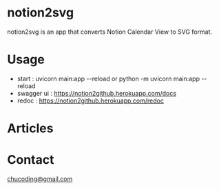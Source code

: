# notion2svg
notion2svg is an app that converts Notion Calendar View to SVG format.

# Usage
- start : uvicorn main:app --reload or python -m uvicorn main:app --reload
- swagger ui : https://notion2github.herokuapp.com/docs
- redoc : https://notion2github.herokuapp.com/redoc

# Articles

# Contact
chucoding@gmail.com

